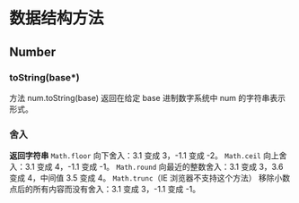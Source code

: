 # 数据结构方法
## Number
### toString(base*)
方法 num.toString(base) 返回在给定 base 进制数字系统中 num 的字符串表示形式。
### 舍入 
**返回字符串**
`Math.floor`
向下舍入：3.1 变成 3，-1.1 变成 -2。
`Math.ceil`
向上舍入：3.1 变成 4，-1.1 变成 -1。
`Math.round`
向最近的整数舍入：3.1 变成 3，3.6 变成 4，中间值 3.5 变成 4。
`Math.trunc`（IE 浏览器不支持这个方法）
移除小数点后的所有内容而没有舍入：3.1 变成 3，-1.1 变成 -1。